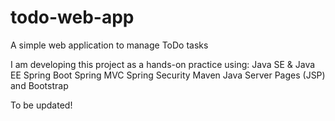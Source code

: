# todo-web-app
A simple web application to manage ToDo tasks

I am developing this project as a hands-on practice using: 
Java SE & Java EE
Spring Boot
Spring MVC
Spring Security
Maven
Java Server Pages (JSP)
and Bootstrap

To be updated! 
